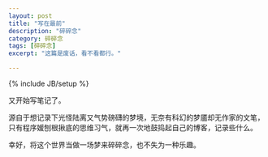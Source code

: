 ```yaml
---
layout: post
title: "写在最前"
description: "碎碎念"
category: 碎碎念
tags: [碎碎念]
excerpt: "这篇是废话，看不看都行。"

---
```

{% include JB/setup %}

又开始写笔记了。

源自于想记录下光怪陆离又气势磅礴的梦境，无奈有科幻的梦靥却无作家的文笔，只有程序媛刨根揪底的思维习气，就再一次地鼓捣起自己的博客，记录些什么。

幸好，将这个世界当做一场梦来碎碎念，也不失为一种乐趣。